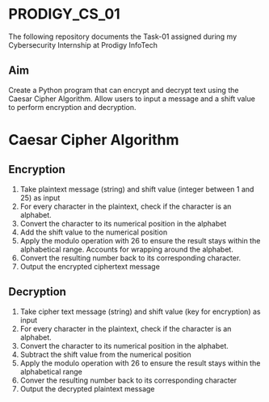 # PRODIGY_CS_01
The following repository documents the Task-01 assigned during my Cybersecurity Internship at Prodigy InfoTech

## Aim
Create a Python program that can encrypt and decrypt text using the Caesar Cipher Algorithm. Allow users to input a message and a shift value to perform encryption and decryption.

# Caesar Cipher Algorithm
## Encryption
1. Take plaintext message (string) and shift value (integer between 1 and 25) as input
2. For every character in the plaintext, check if the character is an alphabet.
3. Convert the character to its numerical position in the alphabet
4. Add the shift value to the numerical position
5. Apply the modulo operation with 26 to ensure the result stays within the alphabetical range. Accounts for wrapping around the alphabet.
6. Convert the resulting number back to its corresponding character.
7. Output the encrypted ciphertext message

## Decryption
1. Take cipher text message (string) and shift value (key for encryption) as input
2. For every character in the plaintext, check if the character is an alphabet.
3. Convert the character to its numerical position in the alphabet.
4. Subtract the shift value from the numerical position
5. Apply the modulo operation with 26 to ensure the result stays within the alphabetical range
6. Conver the resulting number back to its corresponding character
7. Output the decrypted plaintext message
